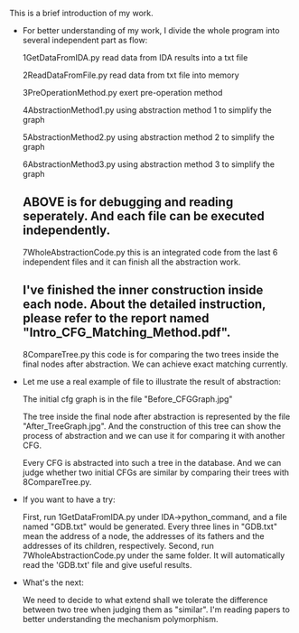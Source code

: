 This is a brief introduction of my work.
* For better understanding of my work, I divide the whole program into several independent part as flow:

	1GetDataFromIDA.py
		read data from IDA results into a txt file

	2ReadDataFromFile.py
		read data from txt file into memory

 	3PreOperationMethod.py
		exert pre-operation method 

	4AbstractionMethod1.py
		using abstraction method 1 to simplify the graph

 	5AbstractionMethod2.py
		using abstraction method 2 to simplify the graph

 	6AbstractionMethod3.py
		using abstraction method 3 to simplify the graph


    ## ABOVE is for debugging and reading seperately. And each file can be executed independently.
 

 	7WholeAbstractionCode.py
		this is an integrated code from the last 6 independent files and it can finish all the abstraction work.

    ## I've finished the inner construction inside each node. About the detailed instruction, please refer to the report named "Intro_CFG_Matching_Method.pdf".
	
	8CompareTree.py
		this code is for comparing the two trees inside the final nodes after abstraction. We can achieve exact matching currently.


* Let me use a real example of file to illustrate the result of abstraction:

	The initial cfg graph is in the file "Before_CFGGraph.jpg"

	The tree inside the final node after abstraction is represented by the file "After_TreeGraph.jpg". And the construction of this tree can show the process of abstraction and we can use it for comparing it with another CFG.

	Every CFG is abstracted into such a tree in the database. And we can judge whether two initial CFGs are similar by comparing their trees with 8CompareTree.py.

* If you want to have a try:
	
	First, run 1GetDataFromIDA.py under IDA->python_command, and a file named "GDB.txt" would be generated. Every three lines in "GDB.txt" mean the address of a node, the addresses of its fathers and the addresses of its children, respectively. 
	Second, run 7WholeAbstractionCode.py under the same folder. It will automatically read the 'GDB.txt' file and give useful results.

* What's the next:

	We need to decide to what extend shall we tolerate the difference between two tree when judging them as  "similar". I'm reading papers to better understanding the mechanism polymorphism.